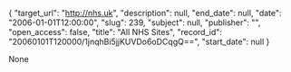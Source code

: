 {
  "target_url": "http://nhs.uk", 
  "description": null, 
  "end_date": null, 
  "date": "2006-01-01T12:00:00", 
  "slug": 239, 
  "subject": null, 
  "publisher": "", 
  "open_access": false, 
  "title": "All NHS Sites", 
  "record_id": "20060101T120000/1jnqhBi5jjKUVDo6oDCqgQ==", 
  "start_date": null
}

None